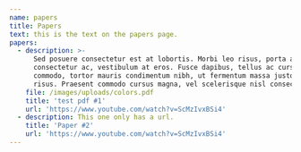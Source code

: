 ```yaml
---
name: papers
title: Papers
text: this is the text on the papers page.
papers:
  - description: >-
      Sed posuere consectetur est at lobortis. Morbi leo risus, porta ac
      consectetur ac, vestibulum at eros. Fusce dapibus, tellus ac cursus
      commodo, tortor mauris condimentum nibh, ut fermentum massa justo sit amet
      risus. Praesent commodo cursus magna, vel scelerisque nisl consectetur et.
    file: /images/uploads/colors.pdf
    title: 'test pdf #1'
    url: 'https://www.youtube.com/watch?v=ScMzIvxBSi4'
  - description: This one only has a url.
    title: 'Paper #2'
    url: 'https://www.youtube.com/watch?v=ScMzIvxBSi4'
---
```


